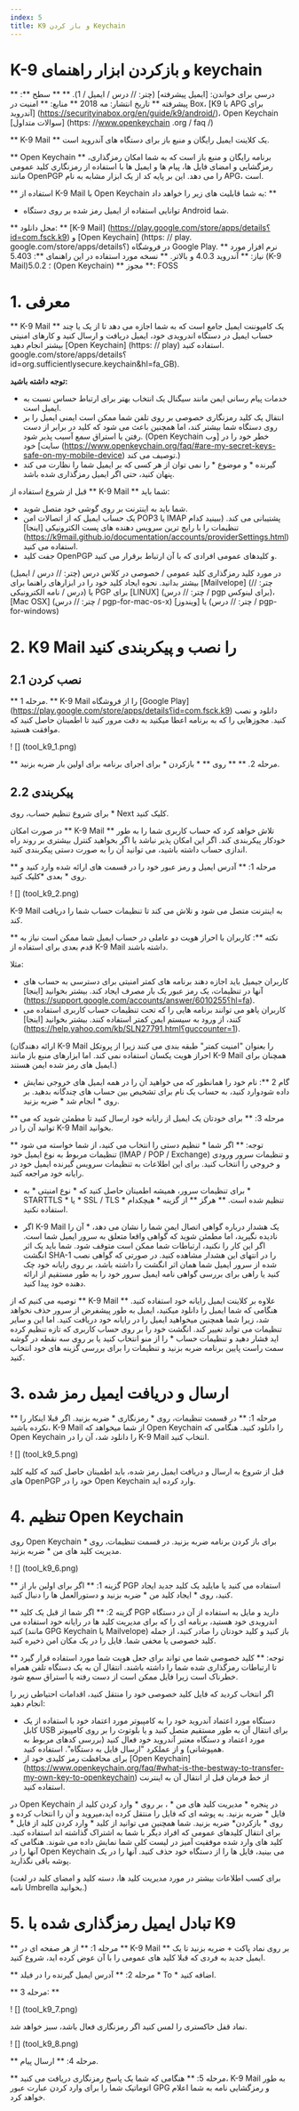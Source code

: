 ```yaml
---
index: 5
title: K9 و باز کردن Keychain
---
```

# K-9 و بازکردن ابزار راهنمای keychain


** درسی برای خواندن: [ایمیل پیشرفته] (چتر: // درس / ایمیل / 1). **
** سطح **: پیشرفته
** تاریخ انتشار: مه 2018
** منابع: ** امنیت در Box، [K9 با APG برای آندروید] (https://securityinabox.org/en/guide/k9/android/)، Open Keychain [سوالات متداول] (https: //www.openkeychain .org / faq /)

** K-9 Mail ** یک کلاینت ایمیل رایگان و منبع باز برای دستگاه های آندروید است.

** Open Keychain ** برنامه رایگان و منبع باز است که به شما امکان رمزگذاری، رمزگشایی و امضای فایل ها، پیام ها و ایمیل ها با استفاده از رمزنگاری کلید عمومی مانند OpenPGP را می دهد. این بر پایه کد از یک ابزار مشابه به نام APG، است.

** استفاده از K-9 Mail با   Open Keychain به شما قابلیت های زیر را خواهد داد: **
- توانایی استفاده از ایمیل رمز شده بر روی دستگاه Android شما.

** محل دانلود: ** [K-9 Mail] (https://play.google.com/store/apps/details؟id=com.fsck.k9) و [Open Keychain] (https: // play. google.com/store/apps/details؟) در فروشگاه Google Play.
** نرم افزار مورد نیاز: ** آندروید 4.0.3 و بالاتر.
** نسخه مورد استفاده در این راهنمای **: 5.403 (K-9 Mail)؛ 5.0.2 (Open Keychain)
** مجوز **: FOSS

# 1. معرفی

** K-9 Mail ** یک کامپوننت ایمیل جامع است که به شما اجازه می دهد تا از یک یا چند حساب ایمیل در دستگاه اندرویدی خود، ایمیل دریافت و ارسال کنید و کارهای امنیتی بیشتر انجام دهید [Open Keychain] (https: // play) استفاده کنید. google.com/store/apps/details؟id=org.sufficientlysecure.keychain&hl=fa_GB).

**توجه داشته باشید:**
- خدمات پیام رسانی ایمن مانند سیگنال یک انتخاب بهتر برای ارتباط حساس نسبت به ایمیل است.
- انتقال یک کلید رمزنگاری خصوصی بر روی تلفن شما ممکن است ایمنی ایمیل را بر روی دستگاه شما بیشتر کند، اما همچنین باعث می شود که کلید در برابر از دست رفتن یا استراق سمع آسیب پذیر شود. (Open Keychain خطر خود را در [وب سایت] خود (https://www.openkeychain.org/faq/#are-my-secret-keys-safe-on-my-mobile-device) توصیف می کند.)
- گیرنده * و موضوع * را نمی توان از هر کسی که بر ایمیل شما را نظارت می کند پنهان کنید، حتی اگر ایمیل رمزگذاری شده باشد.

قبل از شروع استفاده از ** K-9 Mail ** شما باید:
- شما باید به اینترنت بر روی گوشی خود متصل شوید.
- یک حساب ایمیل که از اتصالات امن POP3 یا IMAP پشتیبانی می کند. (ببینید کدام تنظیمات را با رایج ترین سرویس دهنده های پست الکترونیکی [اینجا] (https://k9mail.github.io/documentation/accounts/providerSettings.html) استفاده می کنید.
- جفت کلید OpenPGP و کلیدهای عمومی افرادی که با آن ارتباط برقرار می کنید.

 در مورد کلید رمزگذاری کلید عمومی / خصوصی در کلاس درس (چتر: // درس / ایمیل) بیشتر بدانید. نحوه ایجاد کلید خود را در ابزارهای راهنما برای [Mailvelope] (چتر: // درس / نامه الکترونیکی) یا PGP برای [LINUX] (چتر: // درس / pgp برای لینوکس)، [Mac OSX] (چتر: // درس / pgp-for-mac-os-x) یا [ویندوز] (چتر: // درس / pgp-for-windows)

# 2. K9 Mail را نصب و پیکربندی کنید

## 2.1 نصب کردن

** مرحله 1. ** K-9 Mail را از فروشگاه [Google Play] (https://play.google.com/store/apps/details؟id=com.fsck.k9) دانلود و نصب کنید. مجوزهایی را که به برنامه اعطا میکنید به دقت مرور کنید تا اطمینان حاصل کنید که موافقت هستید.

! [] (tool_k9_1.png)

** مرحله 2. ** ** روی ** * بازکردن * برای اجرای برنامه برای اولین بار ضربه بزنید.

## 2.2 پیکربندی

برای شروع تنظیم حساب، روی * Next کلیک کنید.

در صورت امکان ** K-9 Mail ** تلاش خواهد کرد که حساب کاربری شما را به طور خودکار پیکربندی کند. اگر این امکان پذیر نباشد یا اگر بخواهید کنترل بیشتری بر روند راه اندازی حساب داشته باشید، می توانید آن را به صورت دستی پیکربندی کنید.

** مرحله 1: ** آدرس ایمیل و رمز عبور خود را در قسمت های ارائه شده وارد کنید و روی * بعدی *کلیک کنید.

! [] (tool_k9_2.png)

K-9 Mail به اینترنت متصل می شود و تلاش می کند تا تنظیمات حساب شما را دریافت کند.

** نکته **: کاربران با احراز هویت دو عاملی در حساب ایمیل شما ممکن است نیاز به قدم بعدی برای استفاده از K-9 Mail داشته باشند.

مثلا:
* کاربران جیمیل باید اجازه دهند برنامه های کمتر امنیتی برای دسترسی به حساب های آنها در تنظیمات، یک رمز عبور یک بار مصرف ایجاد کند. بیشتر بخوانید [اینجا] (https://support.google.com/accounts/answer/6010255؟hl=fa).
* کاربران یاهو می توانند برنامه هایی را که تحت تنظیمات حساب کاربری استفاده می کنند، از ورود به سیستم ایمن کمتر استفاده کنند. بیشتر بخوانید [اینجا] (https://help.yahoo.com/kb/SLN27791.html؟guccounter=1).

(ارائه دهندگان K-9 Mail را بعنوان "امنیت کمتر" طبقه بندی می کنند زیرا از پروتکل احراز هویت یکسان استفاده نمی کند. اما ابزارهای منبع باز مانند K-9 Mail همچنان برای ایمیل های رمز شده ایمن هستند.)


* گام 2 **: نام خود را همانطور که می خواهید آن را در همه ایمیل های خروجی نمایش داده شودوارد کنید، به حساب یک نام برای تشخیص بین حساب های چندگانه بدهید. بر روی * انجام شد * ضربه بزنید.

** مرحله 3: ** برای خودتان یک ایمیل از رایانه خود ارسال کنید تا مطمئن شوید که می توانید آن را در K-9 Mail بخوانید.

** توجه: ** اگر شما * تنظیم دستی را انتخاب می کنید، از شما خواسته می شود تنظیمات مربوط به نوع ایمیل خود (IMAP / POP / Exchange) و تنظیمات سرور ورودی و خروجی را انتخاب کنید. برای این اطلاعات به تنظیمات سرویس گیرنده ایمیل خود در رایانه خود مراجعه کنید.

- برای تنظیمات سرور، همیشه اطمینان حاصل کنید که * نوع امنیتی * به * STARTTLS * یا * SSL / TLS * تنظیم شده است. ** هرگز ** از گزینه * هیچکدام استفاده نکنید.

- اگر K-9 Mail یک هشدار درباره گواهی اتصال ایمن شما را نشان می دهد، * آن را نادیده نگیرید، اما مطمئن شوید که گواهی واقعا متعلق به سرور ایمیل شما است. اگر این کار را نکنید، ارتباطات شما ممکن است متوقف شود. شما باید یک اثر انگشت SHA-1 را در انتهای این هشدار مشاهده کنید. در صورتی که گواهی نصب شده از سرور ایمیل شما همان اثر انگشت را داشته باشد، بر روی رایانه خود چک کنید یا راهی برای بررسی گواهی نامه ایمیل سرور خود را به طور مستقیم از ارائه دهنده خود پیدا کنید.


توصیه می کنیم که از ** K-9 Mail ** علاوه بر کلاینت ایمیل رایانه خود استفاده کنید. هنگامی که شما ایمیل را دانلود میکنید، ایمیل به طور پیشفرض از سرور حذف نخواهد شد، زیرا شما همچنین میخواهید ایمیل را در رایانه خود دریافت کنید. اما این و سایر تنظیمات می تواند تغییر کند. انگشت خود را بر روی حساب کاربری که تازه تنظیم کرده اید فشار دهید و تنظیمات حساب * را از منو انتخاب کنید یا بر روی سه نقطه در گوشه سمت راست پایین برنامه ضربه بزنید و تنظیمات را برای بررسی گزینه های خود انتخاب کنید.


# 3. ارسال و دریافت ایمیل رمز شده

** مرحله 1: ** در قسمت تنظیمات، روی * رمزنگاری * ضربه بزنید. اگر قبلا اینکار را نکرده باشید، K-9 Mail از شما میخواهد که Open Keychain را دانلود کنید. هنگامی که Open Keychain را دانلود شد، آن را در K-9 Mail انتخاب کنید.

! [] (tool_k9_5.png)

قبل از شروع به ارسال و دریافت ایمیل رمز شده، باید اطمینان حاصل کنید که کلیه کلید های OpenPGP خود را در Open Keychain وارد کرده اید.

# 4. تنظیم  Open Keychain

روی Open Keychain برای باز کردن برنامه ضربه بزنید. در قسمت تنظیمات، روی * مدیریت کلید های من * ضربه بزنید.

! [] (tool_k9_6.png)

** گزینه 1: ** اگر برای اولین بار از PGP استفاده می کنید یا مایلید یک کلید جدید ایجاد کنید، روی * ایجاد کلید من * ضربه بزنید و دستورالعمل ها را دنبال کنید.

** گزینه 2: ** اگر شما از قبل یک کلید PGP دارید و مایل به استفاده از آن در دستگاه اندرویدی خود هستید، برنامه ای را که برای مدیریت کلید ها در رایانه خود استفاده می کنید (مانند GPG Keychain یا Mailvelope) باز کنید و کلید خودتان را صادر کنید، از جمله کلید خصوصی یا مخفی شما. فایل را در یک مکان امن ذخیره کنید.

** توجه: ** کلید خصوصی شما می تواند برای جعل هویت شما مورد استفاده قرار گیرد تا ارتباطات رمزگذاری شده شما را داشته باشند. انتقال آن به یک دستگاه تلفن همراه خطرناک است زیرا فایل ممکن است از دست رفته یا استراق سمع شود.

اگر انتخاب کردید که فایل کلید خصوصی خود را منتقل کنید، اقدامات احتیاطی زیر را انجام دهید:

- دستگاه مورد اعتماد آندروید خود را به کامپیوتر مورد اعتماد خود با استفاده از یک کابل USB برای انتقال آن به طور مستقیم متصل کنید و یا بلوتوث را بر روی کامپیوتر مورد اعتماد و دستگاه معتبر آندروید خود فعال کنید (بررسی کدهای مربوط به همپوشانی) و از عملکرد "ارسال فایل به دستگاه". استفاده کنید.
- برای محافظت رمز کلیدی خود از [Open Keychain] (https://www.openkeychain.org/faq/#what-is-the-bestway-to-transfer-my-own-key-to-openkeychain) از خط فرمان قبل از انتقال آن به اینترنت استفاده کنید.

در Open Keychain در پنجره * مدیریت کلید های من * ، بر روی * وارد کردن کلید از فایل * ضربه بزنید. به پوشه ای که فایل را منتقل کرده اید،میروید و  آن را انتخاب کرده و روی * بازکردن* ضربه بزنید. شما همچنین می توانید از کلید * وارد کردن کلید از فایل * برای انتقال کلیدهای عمومی که افراد دیگر با شما به اشتراک گذاشته اند استفاده کنید. کلید های وارد شده موفقیت آمیز در لیست کلی شما نمایش داده می شوند. هنگامی که آنها را در Open Keychain می بینید، فایل ها را از دستگاه خود حذف کنید. آنها را در یک پوشه باقی نگذارید.

(برای کسب اطلاعات بیشتر در مورد مدیریت کلید ها، دسته کلید و امضای کلید در لغت نامه Umbrella بخوانید.)


# 5. تبادل ایمیل رمزگذاری شده با K9

** مرحله 1: ** از هر صفحه ای در ** K-9 Mail ** بر روی نماد پاکت + ضربه بزنید تا یک ایمیل جدید به فردی که قبلا کلید های عمومی را با آن عوض کرده اید، شروع کنید.

** مرحله 2: ** آدرس ایمیل گیرنده را در فیلد * To * اضافه کنید.

** مرحله 3: **

! [] (tool_k9_7.png)

نماد قفل خاکستری را لمس کنید اگر رمزنگاری فعال باشد، سبز خواهد شد.

! [] (tool_k9_8.png)

** مرحله 4: ** ارسال پیام.

** مرحله 5: ** هنگامی که شما یک پاسخ رمزنگاری دریافت می کنید، K-9 Mail به طور اتوماتیک شما را برای وارد کردن عبارت عبور GPG و رمزگشایی نامه به شما اعلام خواهد کرد.